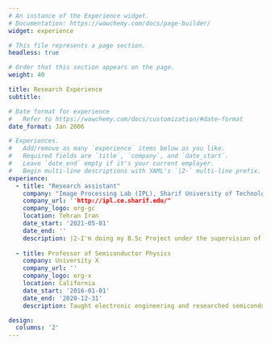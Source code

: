 ```yaml
---
# An instance of the Experience widget.
# Documentation: https://wowchemy.com/docs/page-builder/
widget: experience

# This file represents a page section.
headless: true

# Order that this section appears on the page.
weight: 40

title: Research Experience
subtitle:

# Date format for experience
#   Refer to https://wowchemy.com/docs/customization/#date-format
date_format: Jan 2006

# Experiences.
#   Add/remove as many `experience` items below as you like.
#   Required fields are `title`, `company`, and `date_start`.
#   Leave `date_end` empty if it's your current employer.
#   Begin multi-line descriptions with YAML's `|2-` multi-line prefix.
experience:        
  - title: "Research assistant"
    company: "Image Processing Lab (IPL), Sharif University of Technology"
    company_url: ''http://ipl.ce.sharif.edu/"
    company_logo: org-gc
    location: Tehran Iran
    date_start: '2021-05-01'
    date_end: ''
    description: |2-I'm doing my B.Sc Project under the supervision of Prof. Shohreh Kasaei at IPL. I am investigating Adversarial Attacks and Defenses against Deep Neural Networks (such as PoinNet), specifically focusing on using Web-Scale Nearest-Neighbor Search defenses.
        
  - title: Professor of Semiconductor Physics
    company: University X
    company_url: ''
    company_logo: org-x
    location: California
    date_start: '2016-01-01'
    date_end: '2020-12-31'
    description: Taught electronic engineering and researched semiconductor physics.

design:
  columns: '2'
---
```

